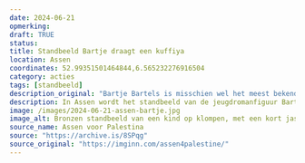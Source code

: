 ```yaml
---
date: 2024-06-21
opmerking: 
draft: TRUE
status: 
title: Standbeeld Bartje draagt een kuffiya
location: Assen
coordinates: 52.99351501464844,6.565232276916504
category: acties
tags: [standbeeld]
description_original: "Bartje Bartels is misschien wel het meest bekende jongetje uit Drenthe. Hij is de hoofdfiguur uit de jeugdroman Bartje. Bartje staat bekend om zijn rebellerende karakter. Wanneer zijn moeder bruine bonen opschept en zijn vader oproept tot gebed, zegt Bartje altijd zijn beroemd geworden uitroep: Ik bid niet voor bruine bonen. Het opgroeien in een arm gezin weerhoudt Bartje er niet van om zijn jeugd ten volle te leven. Met trots draagt Bartje de Palestijnse kufiya uit solidariteit met zijn leeftijdsgenoten in Gaza en de rest van Palestina. Hij bidt wel voor Palestijnse kinderen en hoopt voor hen, ondanks alle ellende, op een mooie jeugd 🇵🇸✌🏾"
description: In Assen wordt het standbeeld van de jeugdromanfiguur Bartje met een kuffiya uitgedost, uit solidariteit met leeftijdsgenoten in Palestina.
image: /images/2024-06-21-assen-bartje.jpg
image_alt: Bronzen standbeeld van een kind op klompen, met een kort jasje aan en de handen in de zakken. De figuur heeft kort haar en kijkt recht vooruit. Over diens mond, neus en nek draagt het kind een wit-zwarte, stoffen kuffiya. Het beeld staat op een kleine verhoging in een plantsoen met voornamelijk aarde en enkele groen planten. Het beeld staat vlak voor een gebouw met rode bakstenen, en ramen met witte houten kozijnen en donkere luifels.
source_name: Assen voor Palestina
source: "https://archive.is/8SPqg"
source_original: "https://imginn.com/assen4palestine/"
---
```

